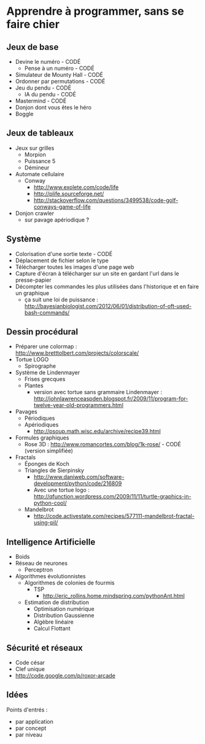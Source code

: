 
Apprendre à programmer, sans se faire chier
===========================================

Jeux de base
------------
* Devine le numéro - CODÉ
    * Pense à un numéro - CODÉ
* Simulateur de Mounty Hall - CODÉ
* Ordonner par permutations - CODÉ
* Jeu du pendu - CODÉ
    * IA du pendu - CODÉ
* Mastermind - CODÉ
* Donjon dont vous êtes le héro
* Boggle


Jeux de tableaux
----------------
* Jeux sur grilles
    * Morpion
    * Puissance 5
    * Démineur
* Automate cellulaire
    * Conway
        * http://www.exolete.com/code/life
        * http://plife.sourceforge.net/
        * http://stackoverflow.com/questions/3499538/code-golf-conways-game-of-life
* Donjon crawler
    * sur pavage apériodique ?


Système
-------
* Colorisation d'une sortie texte - CODÉ
* Déplacement de fichier selon le type
* Télécharger toutes les images d'une page web
* Capture d'écran à télécharger sur un site en gardant l'url dans le presse-papier
* Décompter les commandes les plus utilisées dans l'historique et en faire un graphique
    * ça suit une loi de puissance : http://bayesianbiologist.com/2012/06/01/distribution-of-oft-used-bash-commands/


Dessin procédural
-----------------
* Préparer une colormap : http://www.bretttolbert.com/projects/colorscale/
* Tortue LOGO
    * Spirographe
* Système de Lindenmayer
    * Frises grecques
    * Plantes
        * version avec tortue sans grammaire Lindenmayer : http://johnlawrenceaspden.blogspot.fr/2009/11/program-for-twelve-year-old-programmers.html
* Pavages
    * Périodiques
    * Apériodiques
        * http://psoup.math.wisc.edu/archive/recipe39.html
* Formules graphiques
    * Rose 3D : http://www.romancortes.com/blog/1k-rose/ - CODÉ (version simplifiée)
* Fractals
    * Éponges de Koch
    * Triangles de Sierpinsky
        * http://www.daniweb.com/software-development/python/code/216809
        * Avec une tortue logo : http://qfunction.wordpress.com/2009/11/11/turtle-graphics-in-python-cool/
    * Mandelbrot
        * http://code.activestate.com/recipes/577111-mandelbrot-fractal-using-pil/


Intelligence Artificielle
-------------------------
* Boids
* Réseau de neurones
    * Perceptron
* Algorithmes évolutionnistes
    * Algorithmes de colonies de fourmis
        * TSP
            * http://eric_rollins.home.mindspring.com/pythonAnt.html
    * Estimation de distribution
        * Optimisation numérique
        * Distribution Gaussienne
        * Algèbre linéaire
        * Calcul Flottant


Sécurité et réseaux
-------------------
* Code césar
* Clef unique
* http://code.google.com/p/roxor-arcade


Idées
-----
Points d'entrés : 

* par application 
* par concept
* par niveau

